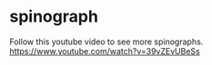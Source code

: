 # spinograph
Follow this youtube video to see more spinographs.
https://www.youtube.com/watch?v=39vZEvUBeSs
